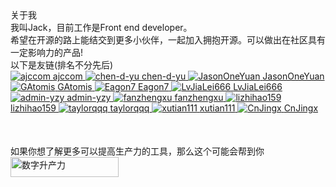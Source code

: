 <div class='description'>
    <div class='text-size-24 title'>关于我</div>
    <div class='text-size-20'>我叫Jack，目前工作是Front end developer。</div>
    <div class='text-size-18'>希望在开源的路上能结交到更多小伙伴，一起加入拥抱开源。可以做出在社区具有一定影响力的产品!</div>
</div>
<div class='description'><div class='text-size-20 my'>以下是友链(排名不分先后)</div></div>
<div class='github-users_flex'>
    <a href='https://github.com/ajccom' target='_blank'>
        <img src='https://avatars.githubusercontent.com/ajccom' alt='ajccom' />
        <span>ajccom</span>
    </a>
    <a href='https://chen-d-yu.gitee.io/knowledge-has-no-limit/' target='_blank'>
        <img src='https://avatars.githubusercontent.com/chen-d-yu' alt='chen-d-yu' />
        <span>chen-d-yu</span>
    </a>
    <a href='https://github.com/JasonOneYuan' target='_blank'>
        <img src='https://avatars.githubusercontent.com/JasonOneYuan' alt='JasonOneYuan' />
        <span>JasonOneYuan</span>
    </a>
    <a href='https://github.com/GAtomis' target='_blank'>
        <img src='https://avatars.githubusercontent.com/GAtomis' alt='GAtomis' />
        <span>GAtomis</span>
    </a>
    <a href='https://github.com/Eagon7' target='_blank'>
        <img src='https://avatars.githubusercontent.com/Eagon7' alt='Eagon7' />
        <span>Eagon7</span>
    </a>
    <a href='https://github.com/LvJiaLei666' target='_blank'>
        <img src='https://avatars.githubusercontent.com/LvJiaLei666' alt='LvJiaLei666' />
        <span>LvJiaLei666</span>
    </a>
    <a href='https://github.com/admin-yzy' target='_blank'>
        <img src='https://avatars.githubusercontent.com/admin-yzy' alt='admin-yzy' />
        <span>admin-yzy</span>
    </a>
    <a href='https://gitee.com/fanzhengxu' target='_blank'>
        <img src='https://avatars.githubusercontent.com/fanzhengxu' alt='fanzhengxu' />
        <span>fanzhengxu</span>
    </a>
    <a href='https://github.com/lizhihao159' target='_blank'>
        <img src='https://avatars.githubusercontent.com/lizhihao159' alt='lizhihao159' />
        <span>lizhihao159</span>
    </a>
    <a href='https://github.com/taylorqqq' target='_blank'>
        <img src='https://avatars.githubusercontent.com/taylorqqq' alt='taylorqqq' />
        <span>taylorqqq</span>
    </a>
    <a href='https://github.com/xutian111' target='_blank'>
        <img src='https://avatars.githubusercontent.com/xutian111' alt='xutian111' />
        <span>xutian111</span>
    </a>
    <a href='https://github.com/CnJingx' target='_blank'>
        <img src='https://avatars.githubusercontent.com/CnJingx' alt='CnJingx' />
        <span>CnJingx</span>
    </a>
</div>

<div class='text-size-24 title' style='margin-top: 50px'>如果你想了解更多可以提高生产力的工具，那么这个可能会帮到你</div>
<div class='github-users_flex'>
<a href='https://www.shengchanli.online/' target='_blank'>
        <img style='width: 173px; height: 32px; border-radius: 0;' src='https://static01.shengchanli.online/frontend_asset/logo.png' referrerpolicy="no-referrer" alt='数字升产力' />
    </a>
</div>
